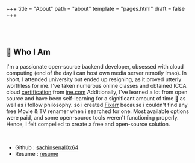 +++
title = "About"
path = "about"
template = "pages.html"
draft = false
+++
<br>
<div align="center">
<a href="https://en.wikipedia.org/wiki/Diogenes" target="_blank" aria-label="Minimalism"><img src="https://sachinsenal0x64.github.io/picx-images-hosting/1701343027123.34vfgcv5fmrk.webp" alt="Diogenes livin in a barrel" style="visibility: hidden;" onload="this.style.visibility = 'visible'; this.style.opacity = 1;"/></a>
</div>
<br>

## 👤 Who I Am

I'm a passionate open-source backend developer, obsessed with cloud computing (end of the day i can host own media server remotly lmao). In short, I attended university but ended up resigning, as it proved utterly worthless for me. I've taken numerous online classes and obtained ICCA cloud [certification](https://certs.ine.com/7bb6bdb9-d509-4ab9-a46a-0143271d89b6) from [ine.com](https://www.ine.com) Additionally, I've learned a lot from open source and have been self-learning for a significant amount of time 📖 as well as i follow philosophy. so i created [Fixarr](https://github.com/sachinsenal0x64/FIXARR) because i couldn't find any free Movie & TV renamer when i searched for one. Most available options were paid, and some open-source tools weren't functioning properly. Hence, I felt compelled to create a free and open-source solution.

<br>

- Github : [sachinsenal0x64](https://github.com/sachinsenal0x64)
- Resume : [resume](https://index.401658.xyz/Sachin-Senal-Resume-V3.pdf)
